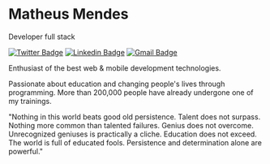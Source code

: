 # Matheus Mendes 

Developer full stack

[![Twitter Badge](ttps://img.shields.io/badge/-@reisMatheusss-00875f?style=flat-square&labelColor=00875f&logo=twitter&logoColor=white&link=https://twitter.com/reisMatheusss)](https://twitter.com/reisMatheusss) 
[![Linkedin Badge](https://img.shields.io/badge/-Matheus%Mendes-00875f?style=flat-square&logo=Linkedin&logoColor=white&link=https://www.linkedin.com/in/mathmendesreis/)](https://www.linkedin.com/in/mathmendesreis/) 
[![Gmail Badge](https://img.shields.io/badge/-matheusmendesreisspa@gmail.com-00875f?style=flat-square&logo=Gmail&logoColor=white&link=mailto:diego.schell.f@gmail.com)](mailto:diego.schell.f@gmail.com)

Enthusiast of the best web & mobile development technologies.

Passionate about education and changing people's lives through programming. More than 200,000 people have already undergone one of my trainings.

"Nothing in this world beats good old persistence. Talent does not surpass. Nothing more common than talented failures. Genius does not overcome. Unrecognized geniuses is practically a cliche. Education does not exceed. The world is full of educated fools. Persistence and determination alone are powerful."
